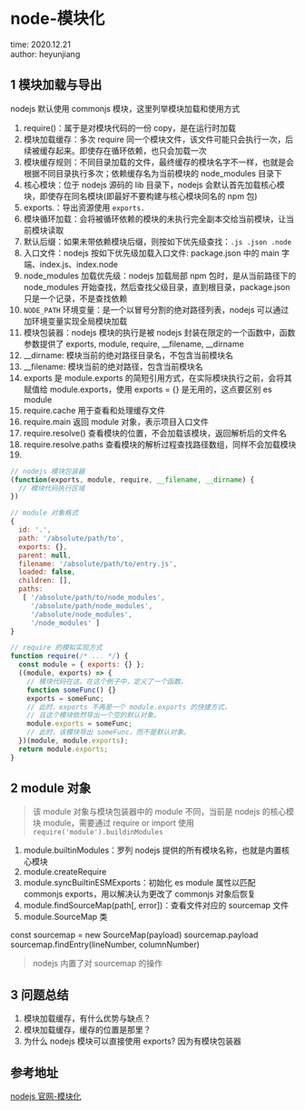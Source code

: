 # node-模块化

time: 2020.12.21  
author: heyunjiang

## 1 模块加载与导出

nodejs 默认使用 commonjs 模块，这里列举模块加载和使用方式  
1. require()：属于是对模块代码的一份 copy，是在运行时加载
2. 模块加载缓存：多次 require 同一个模块文件，该文件可能只会执行一次，后续被缓存起来。即使存在循环依赖，也只会加载一次
3. 模块缓存规则：不同目录加载的文件，最终缓存的模块名字不一样，也就是会根据不同目录执行多次；依赖缓存名为当前模块的 node_modules 目录下
4. 核心模块：位于 nodejs 源码的 lib 目录下，nodejs 会默认首先加载核心模块，即使存在同名模块(即最好不要构建与核心模块同名的 npm 包)
5. exports.：导出资源使用 `exports.`
6. 模块循环加载：会将被循环依赖的模块的未执行完全副本交给当前模块，让当前模块读取
7. 默认后缀：如果未带依赖模块后缀，则按如下优先级查找：`.js .json .node`
8. 入口文件：nodejs 按如下优先级加载入口文件: package.json 中的 main 字端、index.js、index.node
9. node_modules 加载优先级：nodejs 加载局部 npm 包时，是从当前路径下的 node_modules 开始查找，然后查找父级目录，直到根目录，package.json 只是一个记录，不是查找依赖
10. `NODE_PATH` 环境变量：是一个以冒号分割的绝对路径列表，nodejs 可以通过加环境变量实现全局模块加载
11. 模块包装器：nodejs 模块的执行是被 nodejs 封装在限定的一个函数中，函数参数提供了 exports, module, require, __filename, __dirname
12. __dirname: 模块当前的绝对路径目录名，不包含当前模块名
13. __filename: 模块当前的绝对路径，包含当前模块名
14. exports 是 module.exports 的简短引用方式，在实际模块执行之前，会将其赋值给 module.exports，使用 exports = {} 是无用的，这点要区别 es module
15. require.cache 用于查看和处理缓存文件
16. require.main 返回 module 对象，表示项目入口文件
17. require.resolve() 查看模块的位置，不会加载该模块，返回解析后的文件名
18. require.resolve.paths 查看模块的解析过程查找路径数组，同样不会加载模块
19. 

```javascript
// nodejs 模块包装器
(function(exports, module, require, __filename, __dirname) {
  // 模块代码执行区域
})
```

```javascript
// module 对象格式
{
  id: '.',
  path: '/absolute/path/to',
  exports: {},
  parent: null,
  filename: '/absolute/path/to/entry.js',
  loaded: false,
  children: [],
  paths:
   [ '/absolute/path/to/node_modules',
     '/absolute/path/node_modules',
     '/absolute/node_modules',
     '/node_modules' ]
}
```

```javascript
// require 的模拟实现方式
function require(/* ... */) {
  const module = { exports: {} };
  ((module, exports) => {
    // 模块代码在这。在这个例子中，定义了一个函数。
    function someFunc() {}
    exports = someFunc;
    // 此时，exports 不再是一个 module.exports 的快捷方式，
    // 且这个模块依然导出一个空的默认对象。
    module.exports = someFunc;
    // 此时，该模块导出 someFunc，而不是默认对象。
  })(module, module.exports);
  return module.exports;
}
```

## 2 module 对象

> 该 module 对象与模块包装器中的 module 不同，当前是 nodejs 的核心模块 module，需要通过 require or import 使用 `require('module').buildinModules`

1. module.builtinModules：罗列 nodejs 提供的所有模块名称，也就是内置核心模块
2. module.createRequire
3. module.syncBuiltinESMExports：初始化 es module 属性以匹配 commonjs exports，用以解决认为更改了 commonjs 对象后恢复
4. module.findSourceMap(path[, error])：查看文件对应的 sourcemap 文件
5. module.SourceMap 类

const sourcemap = new SourceMap(payload)
sourcemap.payload
sourcemap.findEntry(lineNumber, columnNumber)

> nodejs 内置了对 sourcemap 的操作

## 3 问题总结

1. 模块加载缓存，有什么优势与缺点？
2. 模块加载缓存，缓存的位置是那里？
3. 为什么 nodejs 模块可以直接使用 exports? 因为有模块包装器

## 参考地址

[nodejs 官网-模块化](http://nodejs.cn/api/modules.html)
